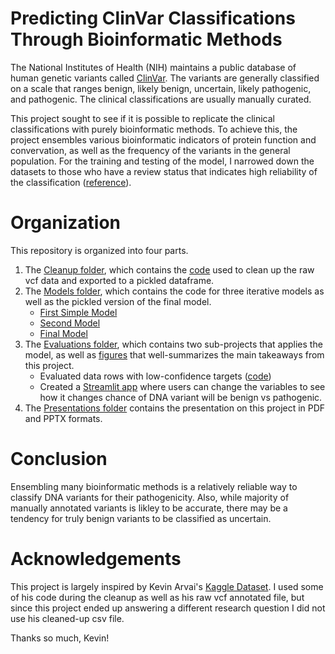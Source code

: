 # Predicting ClinVar Classifications Through Bioinformatic Methods
The National Institutes of Health (NIH) maintains a public database of human genetic variants called [ClinVar](https://www.ncbi.nlm.nih.gov/clinvar/). The variants are generally classified on a scale that ranges benign, likely benign, uncertain, likely pathogenic, and pathogenic. The clinical classifications are usually manually curated.

This project sought to see if it is possible to replicate the clinical classifications with purely bioinformatic methods. To achieve this, the project ensembles various bioinformatic indicators of protein function and convervation, as well as the frequency of the variants in the general population. For the training and testing of the model, I narrowed down the datasets to those who have a review status that indicates high reliability of the classification ([reference](https://www.ncbi.nlm.nih.gov/clinvar/docs/review_status/)).

# Organization
This repository is organized into four parts.

1. The [Cleanup folder](https://github.com/jcpark376/ClinVar_project/tree/master/Cleanup), which contains the [code](https://github.com/jcpark376/ClinVar_project/blob/master/Cleanup/vc_annot_to_df.ipynb) used to clean up the raw vcf data and exported to a pickled dataframe.
2. The [Models folder](https://github.com/jcpark376/ClinVar_project/tree/master/models), which contains the code for three iterative models as well as the pickled version of the final model.
    * [First Simple Model](https://github.com/jcpark376/ClinVar_project/blob/master/models/first_simple_model.ipynb)
    * [Second Model](https://github.com/jcpark376/ClinVar_project/blob/master/models/second_model.ipynb)
    * [Final Model](https://github.com/jcpark376/ClinVar_project/blob/master/models/third_model.ipynb)
3. The [Evaluations folder](https://github.com/jcpark376/ClinVar_project/tree/master/evaluations), which contains two sub-projects that applies the model, as well as [figures](https://github.com/jcpark376/ClinVar_project/tree/master/evaluations/FIgures) that well-summarizes the main takeaways from this project.
    * Evaluated data rows with low-confidence targets ([code](https://github.com/jcpark376/ClinVar_project/blob/master/evaluations/evaluate_singles.ipynb))
    * Created a [Streamlit app](https://github.com/jcpark376/ClinVar_project/blob/master/evaluations/stream.py) where users can change the variables to see how it changes chance of DNA variant will be benign vs pathogenic.
4. The [Presentations folder](https://github.com/jcpark376/ClinVar_project/tree/master/Presentation) contains the presentation on this project in PDF and PPTX formats.

# Conclusion
Ensembling many bioinformatic methods is a relatively reliable way to classify DNA variants for their pathogenicity. Also, while majority of manually annotated variants is likley to be accurate, there may be a tendency for truly benign variants to be classified as uncertain.

# Acknowledgements
This project is largely inspired by Kevin Arvai's [Kaggle Dataset](https://www.kaggle.com/kevinarvai/clinvar-conflicting). I used some of his code during the cleanup as well as his raw vcf annotated file, but since this project ended up answering a different research question I did not use his cleaned-up csv file.

Thanks so much, Kevin!